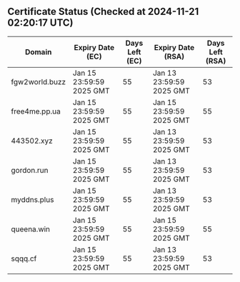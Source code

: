 ## Certificate Status (Checked at 2024-11-21 02:20:17 UTC)
| Domain | Expiry Date (EC) | Days Left (EC) | Expiry Date (RSA) | Days Left (RSA) |
|--------|-------------------|----------------|--------------------|--------------------|
| fgw2world.buzz | Jan 15 23:59:59 2025 GMT | 55 | Jan 13 23:59:59 2025 GMT | 53 |
| free4me.pp.ua | Jan 15 23:59:59 2025 GMT | 55 | Jan 15 23:59:59 2025 GMT | 55 |
| 443502.xyz | Jan 15 23:59:59 2025 GMT | 55 | Jan 13 23:59:59 2025 GMT | 53 |
| gordon.run | Jan 15 23:59:59 2025 GMT | 55 | Jan 13 23:59:59 2025 GMT | 53 |
| myddns.plus | Jan 15 23:59:59 2025 GMT | 55 | Jan 13 23:59:59 2025 GMT | 53 |
| queena.win | Jan 15 23:59:59 2025 GMT | 55 | Jan 15 23:59:59 2025 GMT | 55 |
| sqqq.cf | Jan 15 23:59:59 2025 GMT | 55 | Jan 13 23:59:59 2025 GMT | 53 |
